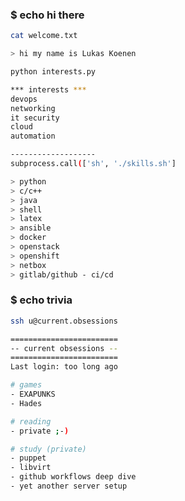 ### $ echo hi there

```bash
cat welcome.txt

> hi my name is Lukas Koenen
```

```bash
python interests.py

*** interests ***
devops
networking
it security
cloud
automation

-------------------
subprocess.call(['sh', './skills.sh']

> python
> c/c++
> java
> shell
> latex
> ansible
> docker
> openstack
> openshift
> netbox
> gitlab/github - ci/cd
```

### $ echo trivia

```bash
ssh u@current.obsessions

========================
-- current obsessions --
========================
Last login: too long ago

# games
- EXAPUNKS
- Hades

# reading
- private ;-)

# study (private)
- puppet
- libvirt
- github workflows deep dive
- yet another server setup
```

<!--
**lukaskoenen/lukaskoenen** is a ✨ _special_ ✨ repository because its `README.md` (this file) appears on your GitHub profile.

Here are some ideas to get you started:

- 🔭 I’m currently working on ...
- 🌱 I’m currently learning ...
- 👯 I’m looking to collaborate on ...
- 🤔 I’m looking for help with ...
- 💬 Ask me about ...
- 📫 How to reach me: ...
- 😄 Pronouns: ...
- ⚡ Fun fact: ...
-->
